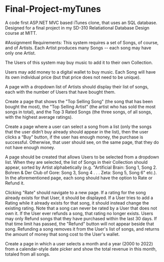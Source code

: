 # Final-Project-myTunes
A code first ASP.NET MVC based iTunes clone, that uses an SQL database. 
Designed for a final project in my SD-310 Relatiational Database Design course at MITT.


#Assignment Requirements:
This system requires a set of Songs, of course, and of Artists. Each Artist produces many Songs -- each song may have only one Artist.

The Users of this system may buy music to add it to their own Collection.

Users may add money to a digital wallet to buy music. Each Song will have its own individual price (but that price does not need to be unique).

A page with a dropdown list of Artists should display their list of songs, each with the number of Users that have bought them.

Create a page that shows the "Top Selling Song" (the song that has been bought the most), the "Top Selling Artist" (the artist who has sold the most songs in total), and the Top 3 Rated Songs (the three songs, of all songs, with the highest average ratings).

Create a page where a user can select a song from a list (only the songs that the user didn’t buy already should appear in the list), then the user clicks a “Buy” button, if the user has enough money, the purchase is successful. Otherwise, that user should see, on the same page, that they do not have enough money.

A page should be created that allows Users to be selected from a dropdown list. When they are selected, the list of Songs in their Collection should appear, sorted by Artist alphabetically (e.g. "Artificial Brain: Song 1, Song 2. Bohren & Der Club of Gore: Song 3, Song 4 . . . Zeta: Song 5, Song 6" etc.).
In the aforementioned page, each song should have the option to Rate or Refund it.


Clicking "Rate" should navigate to a new page. If a rating for the song already exists for that User, it should be displayed. If a User tries to add a Rating while it already exists for that song, it should instead change the existing rating. Note that a song can never be rated by a User that does not own it. If the User ever refunds a song, that rating no longer exists.
Users may only Refund songs that they have purchased within the last 30 days. If that time limit has passed, the "Refund" button will not appear beside that song. Refunding a song removes it from the User's list of songs, and returns the amount of money that song cost to the User's wallet.

Create a page in which a user selects a month and a year (2000 to 2022) from a calendar-style date picker and show the total revenue in this month, totaled from all songs.
